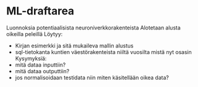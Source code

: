 # ML-draftarea
Luonnoksia potentiaalisista neuroniverkkorakenteista
Alotetaan alusta oikeilla peleillä
Löytyy:
- Kirjan esimerkki ja sitä mukaileva mallin alustus
- sql-tietokanta kuntien väestörakenteista niiltä vuosilta mistä nyt osasin
Kysymyksiä:
- mitä dataa inputtiin?
- mitä dataa outputtiin?
- jos normalisoidaan testidata niin miten käsitellään oikea data?


